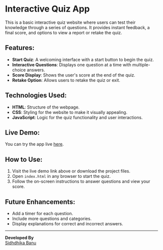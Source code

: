 # Interactive Quiz App

This is a basic interactive quiz website where users can test their knowledge through a series of questions. It provides instant feedback, a final score, and options to view a report or retake the quiz.

## Features:
- **Start Quiz**: A welcoming interface with a start button to begin the quiz.
- **Interactive Questions**: Displays one question at a time with multiple-choice answers.
- **Score Display**: Shows the user's score at the end of the quiz.
- **Retake Option**: Allows users to retake the quiz or exit.

## Technologies Used:
- **HTML**: Structure of the webpage.
- **CSS**: Styling for the website to make it visually appealing.
- **JavaScript**: Logic for the quiz functionality and user interactions.

## Live Demo:
You can try the app live [here](https://sidhdhika-banu.github.io/quiz-app/).

## How to Use:
1. Visit the live demo link above or download the project files.
2. Open `index.html` in any browser to start the quiz.
3. Follow the on-screen instructions to answer questions and view your score.

## Future Enhancements:
- Add a timer for each question.
- Include more questions and categories.
- Display explanations for correct and incorrect answers.

---

**Developed By**  
[Sidhdhika Banu](https://github.com/sidhdhika-banu)
